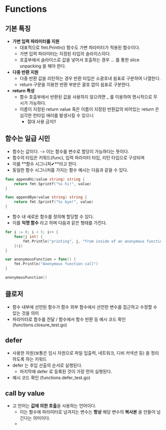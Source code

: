 # Functions
## 기본 특징
- **가변 입력 파라미터를 지원**
    - 대표적으로 fmt.Println() 함수도 가변 파라미터가 적용된 함수이다.
    - 가변 입력 파라미터는 지정된 타입의 슬라이스이다.
    - 호출부에서 슬라이스로 값을 넣어서 호출하는 경우 ... 를 통한 slice unpacking 을 해야 한다.
- **다중 반환 지원**
  - 다중 반환 값을 리턴하는 경우 반환 타입은 소괄호내 쉼표로 구분하여 나열한다.
  - return 구문을 이용한 반환 부분은 괄호 없이 쉼표로 구분한다.
- **return 특성**
  - 함수 호출부에서 반환된 값을 사용하지 않으려면 _ 를 이용하여 명시적으로 무시가 가능하다.
  - 이름이 지정된 return value 혹은 이름이 지정된 반환값의 비어있는 return 은 심각한 런타임 에러를 발생시킬 수 있으니
    - 절대 사용 금지!!

## 함수는 일급 시민
  - 함수는 값이다. -> 이는 함수를 변수로 할당이 가능하다는 뜻이다.
  - 함수의 타입은 키워드(func), 입력 파라미터 타입, 리턴 타입으로 구성되며
  - 이를 **함수 시그니처✔**라고 한다.
  - 동일한 함수 시그니처를 가지는 함수 예시는 다음과 같을 수 있다.
  ```go
  func appendHi(value string) string {
      return fmt.Sprintf("%s hi!", value)
  } 
  
  func appendBye(value string) string {
      return fmt.Sprintf("%s bye!", value)
  }
  ```
  - 함수 내 새로운 함수를 정의해 할당할 수 있다.
  - 이를 **익명 함수** 라고 하며 다음과 같은 형태를 가진다.
  ```go
  for i := 0; i < 5; i++ {
      func(j int) {
          fmt.Println("printing", j, "from inside of an anonymous function")
      }(i)
  }
  
  var anonymousFunction = func() {
      fmt.Println("Anonymous function call")
  }
  
  anonymousFunction()
  ```
## 클로저
- 함수 내부에 선언된 함수가 함수 외부 함수에서 선언한 변수를 접근하고 수정할 수 있는 것을 의미
- 파라미터로 함수를 전달 / 함수에서 함수 반환 등 예시 코드 확인 (functions.closure_test.go)

## defer
- 사용한 자원(보통은 임시 자원으로 파일 입출력, 네트워크, 디비 커넥션 등) 을 정리하도록 하는 키워드
- defer 는 후입 선출의 순서로 실행된다.
  - 마지막에 defer 로 등록된 것이 가장 먼저 실행된다.
- 예시 코드 확인 (functions.defer_test.go)

## call by value
- 고 언어는 **값에 의한 호출**을 사용하는 언어이다.
  - 이는 함수에 파라미터로 넘겨지는 변수는 **항상** 해당 변수의 **복사본** 을 만들어 넘긴다는 의미이다.
  - 
